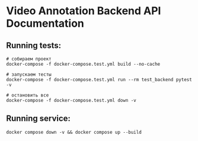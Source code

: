 # Video Annotation Backend API Documentation

## Running tests:
```
# собираем проект
docker-compose -f docker-compose.test.yml build --no-cache

# запускаем тесты
docker-compose -f docker-compose.test.yml run --rm test_backend pytest -v

# остановить все
docker-compose -f docker-compose.test.yml down -v
```


## Running service:

```
docker compose down -v && docker compose up --build
```